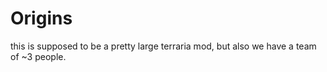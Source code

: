 # Origins
this is supposed to be a pretty large terraria mod, but also we have a team of ~3 people.

